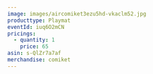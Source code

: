 ```yaml
---
image: images/aircomiket3ezu5hd-vkaclm52.jpg
producttype: Playmat
eventId: iuq6O2mCN
pricings:
  - quantity: 1
    price: 65
asin: s-QlZr7a7af
merchandise: comiket
---
```

